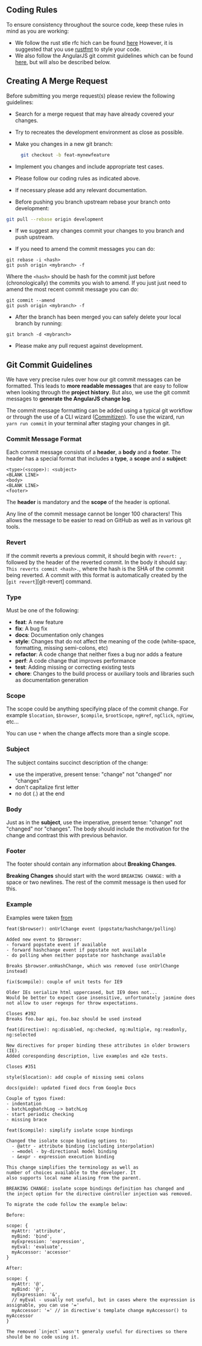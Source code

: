 ## <a name="rules"></a> Coding Rules

To ensure consistency throughout the source code, keep these rules in mind as you are working:

* We follow the rust stle rfc hich can be found [here](https://github.com/rust-lang-nursery/fmt-rfcs)
However, it is suggested that you use [rustfmt](https://github.com/rust-lang-nursery/rustfmt) to style your code.
* We also follow the AngularJS git commit guidelines which can be found [here](https://github.com/angular/angular.js/blob/master/DEVELOPERS.md#commits),
but will also be described below.

## <a name="mergerequests"></a> Creating A Merge Request

Before submitting you merge request(s) please review the following guidelines:

* Search for a merge request that may have already covered your changes.
* Try to recreates the development environment as close as possible.
* Make you changes in a new git branch:

  ```bash
    git checkout -b feat-mynewfeature
  ```
* Implement you changes and include appropriate test cases.
* Please follow our coding rules as indicated above.
* If necessary please add any relevant documentation.
* Before pushing you branch upstream rebase your branch onto development:

```bash
git pull --rebase origin development
```

* If we suggest any changes commit your changes to you branch and push upstream.

* If you need to amend the commit messages you can do:

```
git rebase -i <hash>
git push origin <mybranch> -f
```

Where the `<hash>` should be hash for the commit just before (chronologically) the commits you wish to amend. If you just just need to amend the most recent commit message you can do:

```
git commit --amend
git push origin <mybranch> -f
```

* After the branch has been merged you can safely delete your local branch by running:

```
git branch -d <mybranch>
```

* Please make any pull request against development.

## <a name="commits"></a> Git Commit Guidelines

We have very precise rules over how our git commit messages can be formatted.  This leads to **more
readable messages** that are easy to follow when looking through the **project history**.  But also,
we use the git commit messages to **generate the AngularJS change log**.

The commit message formatting can be added using a typical git workflow or through the use of a CLI
wizard ([Commitizen](https://github.com/commitizen/cz-cli)). To use the wizard, run `yarn run commit`
in your terminal after staging your changes in git.

### Commit Message Format
Each commit message consists of a **header**, a **body** and a **footer**.  The header has a special
format that includes a **type**, a **scope** and a **subject**:

```
<type>(<scope>): <subject>
<BLANK LINE>
<body>
<BLANK LINE>
<footer>
```

The **header** is mandatory and the **scope** of the header is optional.

Any line of the commit message cannot be longer 100 characters! This allows the message to be easier
to read on GitHub as well as in various git tools.

### Revert
If the commit reverts a previous commit, it should begin with `revert: `, followed by the header
of the reverted commit.
In the body it should say: `This reverts commit <hash>.`, where the hash is the SHA of the commit
being reverted.
A commit with this format is automatically created by the [`git revert`][git-revert] command.

### Type
Must be one of the following:

* **feat**: A new feature
* **fix**: A bug fix
* **docs**: Documentation only changes
* **style**: Changes that do not affect the meaning of the code (white-space, formatting, missing
  semi-colons, etc)
* **refactor**: A code change that neither fixes a bug nor adds a feature
* **perf**: A code change that improves performance
* **test**: Adding missing or correcting existing tests
* **chore**: Changes to the build process or auxiliary tools and libraries such as documentation
  generation

### Scope
The scope could be anything specifying place of the commit change. For example `$location`,
`$browser`, `$compile`, `$rootScope`, `ngHref`, `ngClick`, `ngView`, etc...

You can use `*` when the change affects more than a single scope.

### Subject
The subject contains succinct description of the change:

* use the imperative, present tense: "change" not "changed" nor "changes"
* don't capitalize first letter
* no dot (.) at the end

### Body
Just as in the **subject**, use the imperative, present tense: "change" not "changed" nor "changes".
The body should include the motivation for the change and contrast this with previous behavior.

### Footer
The footer should contain any information about **Breaking Changes**.

**Breaking Changes** should start with the word `BREAKING CHANGE:` with a space or two newlines.
The rest of the commit message is then used for this.

### Example

Examples were taken [from](https://gist.github.com/stephenparish/9941e89d80e2bc58a153#examples)

```
feat($browser): onUrlChange event (popstate/hashchange/polling)

Added new event to $browser:
- forward popstate event if available
- forward hashchange event if popstate not available
- do polling when neither popstate nor hashchange available

Breaks $browser.onHashChange, which was removed (use onUrlChange instead)
```

```
fix($compile): couple of unit tests for IE9

Older IEs serialize html uppercased, but IE9 does not...
Would be better to expect case insensitive, unfortunately jasmine does
not allow to user regexps for throw expectations.

Closes #392
Breaks foo.bar api, foo.baz should be used instead
```

```
feat(directive): ng:disabled, ng:checked, ng:multiple, ng:readonly, ng:selected

New directives for proper binding these attributes in older browsers (IE).
Added coresponding description, live examples and e2e tests.

Closes #351
```

```
style($location): add couple of missing semi colons
```

```
docs(guide): updated fixed docs from Google Docs

Couple of typos fixed:
- indentation
- batchLogbatchLog -> batchLog
- start periodic checking
- missing brace
```

```
feat($compile): simplify isolate scope bindings

Changed the isolate scope binding options to:
  - @attr - attribute binding (including interpolation)
  - =model - by-directional model binding
  - &expr - expression execution binding

This change simplifies the terminology as well as
number of choices available to the developer. It
also supports local name aliasing from the parent.

BREAKING CHANGE: isolate scope bindings definition has changed and
the inject option for the directive controller injection was removed.

To migrate the code follow the example below:

Before:

scope: {
  myAttr: 'attribute',
  myBind: 'bind',
  myExpression: 'expression',
  myEval: 'evaluate',
  myAccessor: 'accessor'
}

After:

scope: {
  myAttr: '@',
  myBind: '@',
  myExpression: '&',
  // myEval - usually not useful, but in cases where the expression is assignable, you can use '='
  myAccessor: '=' // in directive's template change myAccessor() to myAccessor
}

The removed `inject` wasn't generaly useful for directives so there should be no code using it.
```
